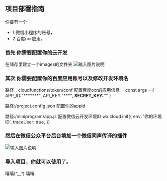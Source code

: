 ## 项目部署指南

你要有一个
 * 1.微信小程序的账号，
 * 2.百度ocr应用。
### 首先 你需要配置你的云开发
在储存里建立一个images的文件夹
![输入图片说明](https://images.gitee.com/uploads/images/2020/0217/200214_a33be369_1791536.png "屏幕截图.png")

### 其次 你需要配置你的百度应用账号以及修改开发环境名
路径：cloudfunctions/token/conf
配置百度ocr的应用信息。
const args = {
  APP_ID:"*******",
  API_KEY:"***********************************",
  SECRET_KEY:"********************************"
}

路径:/project.config.json
配置你的appid

路径:/miniprogram/app.js
配置微信云开发环境ID
wx.cloud.init({
  env: '你的环境ID',
  traceUser: true,
})


### 然后在微信公众平台后台填加一个微信同声传译的插件
![输入图片说明](https://images.gitee.com/uploads/images/2020/0217/203515_c3f03382_1791536.png "屏幕截图.png")



### 导入项目，你就可以使用了。

嘻嘻(*^__^*) 嘻嘻